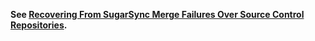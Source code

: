 **See [Recovering From SugarSync Merge Failures Over Source Control Repositories](http://blog.maximzaslavsky.com/recovering-from-sugarsync-merge-failures-over-source-control-repositories/).**
